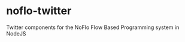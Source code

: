noflo-twitter
=============

Twitter components for the NoFlo Flow Based Programming system in NodeJS
